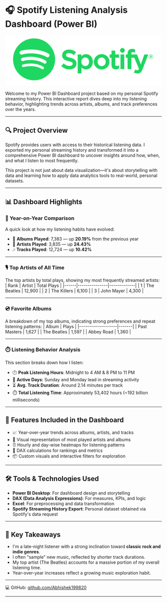 # 🎧 Spotify Listening Analysis Dashboard (Power BI)

![Spotify Logo](https://github.com/Abhishek199820/Spotify/blob/main/Spotify_Logo_Final.png)

Welcome to my Power BI Dashboard project based on my personal Spotify streaming history. This interactive report dives deep into my listening behavior, highlighting trends across artists, albums, and track preferences over the years.

---

## 🔍 Project Overview

Spotify provides users with access to their historical listening data. I exported my personal streaming history and transformed it into a comprehensive Power BI dashboard to uncover insights around how, when, and what I listen to most frequently.

This project is not just about data visualization—it's about storytelling with data and learning how to apply data analytics tools to real-world, personal datasets.

---

## 📊 Dashboard Highlights

### 🔁 Year-on-Year Comparison
A quick look at how my listening habits have evolved:
- 🎵 **Albums Played**: 7,383 — up **20.19%** from the previous year
- 🎤 **Artists Played**: 3,835 — up **24.43%**
- 🎶 **Tracks Played**: 12,724 — up **10.42%**

---

### 🎙️ Top Artists of All Time
The top artists by total plays, showing my most frequently streamed artists:
| Rank | Artist        | Total Plays |
|------|---------------|-------------|
| 1    | The Beatles   | 12,900      |
| 2    | The Killers   | 6,100       |
| 3    | John Mayer    | 4,300       |

---

### 💿 Favorite Albums
A breakdown of my top albums, indicating strong preferences and repeat listening patterns:
| Album             | Plays |
|-------------------|-------|
| Past Masters      | 1,627 |
| The Beatles       | 1,597 |
| Abbey Road        | 1,360 |

---

### ⏱️ Listening Behavior Analysis
This section breaks down how I listen:
- 🕛 **Peak Listening Hours**: Midnight to 4 AM & 8 PM to 11 PM
- 📅 **Active Days**: Sunday and Monday lead in streaming activity
- ⏳ **Avg. Track Duration**: Around 2.14 minutes per track
- ⏱️ **Total Listening Time**: Approximately 53,402 hours (~192 billion milliseconds)

---

## 📍 Features Included in the Dashboard

- 📈 Year-over-year trends across albums, artists, and tracks  
- 🎨 Visual representation of most played artists and albums  
- ⏰ Hourly and day-wise heatmaps for listening patterns  
- 🧮 DAX calculations for rankings and metrics  
- 📦 Custom visuals and interactive filters for exploration  

---

## 🛠 Tools & Technologies Used

- **Power BI Desktop**: For dashboard design and storytelling  
- **DAX (Data Analysis Expressions)**: For measures, KPIs, and logic  
- **Excel**: For preprocessing and data transformation  
- **Spotify Streaming History Export**: Personal dataset obtained via Spotify's data request  


---

## 📌 Key Takeaways

- I'm a late-night listener with a strong inclination toward **classic rock and indie genres**.
- I often "sample" new music, reflected by shorter track durations.
- My top artist (The Beatles) accounts for a massive portion of my overall listening time.
- Year-over-year increases reflect a growing music exploration habit.


---
 
💻 GitHub: [github.com/Abhishek199820](https://github.com/Abhishek199820)

---


